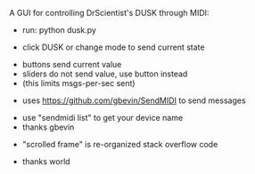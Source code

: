 A GUI for controlling DrScientist's DUSK through MIDI:

  * run: python dusk.py

  * click DUSK or change mode to send current state
  - buttons send current value
  - sliders do not send value, use button instead
  -   (this limits msgs-per-sec sent)

  * uses https://github.com/gbevin/SendMIDI to send messages
  - use "sendmidi list" to get your device name
  - thanks gbevin

  * "scrolled frame" is re-organized stack overflow code
  - thanks world

